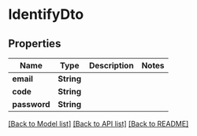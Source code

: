 # IdentifyDto

## Properties
Name | Type | Description | Notes
------------ | ------------- | ------------- | -------------
**email** | **String** |  | 
**code** | **String** |  | 
**password** | **String** |  | 

[[Back to Model list]](../README.md#documentation-for-models) [[Back to API list]](../README.md#documentation-for-api-endpoints) [[Back to README]](../README.md)


